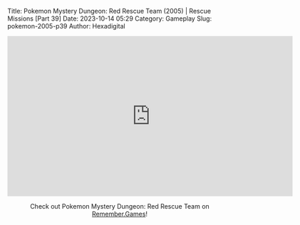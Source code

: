 Title: Pokemon Mystery Dungeon: Red Rescue Team (2005) | Rescue Missions [Part 39]
Date: 2023-10-14 05:29
Category: Gameplay
Slug: pokemon-2005-p39
Author: Hexadigital

<center><iframe src="https://www.youtube.com/embed/Sw1nh52xsug?feature=oembed" allow="accelerometer; autoplay; encrypted-media; gyroscope; picture-in-picture" width="640" height="360" frameborder="0"></iframe>

Check out Pokemon Mystery Dungeon: Red Rescue Team on [Remember.Games](https://remember.games/game/382/pokemon-mystery-dungeon-red-rescue-team/)!</center>